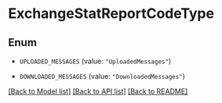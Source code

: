 # ExchangeStatReportCodeType

## Enum


* `UPLOADED_MESSAGES` (value: `"UploadedMessages"`)

* `DOWNLOADED_MESSAGES` (value: `"DownloadedMessages"`)


[[Back to Model list]](../README.md#documentation-for-models) [[Back to API list]](../README.md#documentation-for-api-endpoints) [[Back to README]](../README.md)


